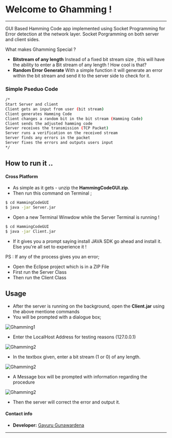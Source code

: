 # Welcome to Ghamming !
-------------------

GUI Based Hamming Code app implemented using Socket Programming for Error detection at the network layer. Socket Porgramming on both server and client sides.

What makes Ghamming Special ?

* **Bitstream of any length** Instead of a fixed bit stream size , this will have the ability
to enter a Bit stream of any length ! How cool is that?
* **Random Error Generate** With a simple function it will generate an error within the bit stream
and send it to the server side to check for it.
### Simple Pseduo Code

```sh
/*
Start Server and client
Client gets an input from user (bit stream)
Client generates Hamming Code
Client changes a random bit in the bit stream (Hamming Code)
Client sends the adjusted hamming code
Server receives the transmission (TCP Packet)
Server runs a verification on the received stream
Server finds any errors in the packet
Server fixes the errors and outputs users input
*/
```

## How to run it ..
#### Cross Platform
* As simple as it gets - unzip the **HammingCodeGUI.zip**. 
* Then run this command on Terminal ;

 ```sh
$ cd HammingCodeGUI
$ java -jar Server.jar
```

* Open a new Terminal Winwdow while the Server Terminal is running !
 ```sh
$ cd HammingCodeGUI
$ java -jar Client.jar
```
* If it gives you a prompt saying install JAVA SDK go ahead and install it. Else you're all set to experience it !

PS : If any of the process gives you an error;
* Open the Eclipse project which is in a ZIP File
* First run the Server Class 
* Then run the Client Class

## Usage

* After the server is running on the background, open the **Client.jar** using the above mentione commands
* You will be prompted with a dialogue box;

![Ghamming1](https://imgur.com/qQl75jB.png)

* Enter the LocalHost Address for testing reasons (127.0.0.1)

![Ghamming2](https://imgur.com/a6uiFG5.png)

* In the textbox given, enter a bit stream (1 or 0) of any length.

![Ghamming2](https://imgur.com/yMNOsmh.png)

* A Message box will be prompted with information regarding the procedure

![Ghamming2](https://imgur.com/RpC7GK5.png)

* Then the server will correct the error and output it.


#### Contact info

* **Developer:** [Gayuru Gunawardena](https://gayurug.com)
               


---

